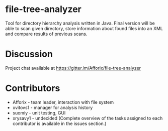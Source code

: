 file-tree-analyzer
==================

Tool for directory hierarchy analysis written in Java. Final version will be able to scan given directory, store information about found files into an XML and compare results of previous scans.

# Discussion
Project chat available at https://gitter.im/Afforix/file-tree-analyzer

# Contributors
* Afforix - team leader, interaction with file system
* xvitovs1 - manager for analysis history
* suomiy - unit testing, GUI
* xrysavy1 - undecided
(Complete overview of the tasks assigned to each contributor is available in the issues section.)
